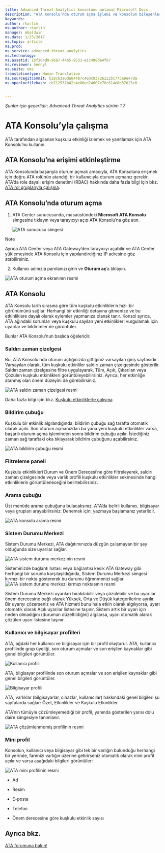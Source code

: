 ```yaml
---
title: Advanced Threat Analytics konsolunu anlama| Microsoft Docs
description: "ATA Konsolu’nda oturum açma işlemi ve konsolun bileşenleri açıklanır"
keywords: 
author: rkarlin
ms.author: rkarlin
manager: mbaldwin
ms.date: 1/23/2017
ms.topic: article
ms.prod: 
ms.service: advanced-threat-analytics
ms.technology: 
ms.assetid: 1bf264d9-9697-44b5-9533-e1c498da4f07
ms.reviewer: bennyl
ms.suite: ems
translationtype: Human Translation
ms.sourcegitcommit: b28cb3a0da844b7c460c03726222bc775a9e47da
ms.openlocfilehash: cb712537b42c4e86ed24607e70c614e8d37025c0


---
```


*Şunlar için geçerlidir: Advanced Threat Analytics sürüm 1.7*



# <a name="working-with-the-ata-console"></a>ATA Konsolu’yla çalışma

ATA tarafından algılanan kuşkulu etkinliği izlemek ve yanıtlamak için ATA Konsolu’nu kullanın.

## <a name="enabling-access-to-the-ata-console"></a>ATA Konsolu’na erişimi etkinleştirme
ATA Konsolunda başarıyla oturum açmak amacıyla, ATA Konsoluna erişmek için doğru ATA rolünün atandığı bir kullanıcıyla oturum açmanız gerekir. ATA’da role dayalı erişim denetimi (RBAC) hakkında daha fazla bilgi için bkz. [ATA rol gruplarıyla çalışma](ata-role-groups.md).

## <a name="logging-into-the-ata-console"></a>ATA Konsolu’nda oturum açma

1. ATA Center sunucusunda, masaüstündeki **Microsoft ATA Konsolu** simgesine tıklayın veya tarayıcıyı açıp ATA Konsolu’na göz atın.

    ![ATA sunucusu simgesi](media/ata-server-icon.png)

>[!NOTE]
> Ayrıca ATA Center veya ATA Gateway’den tarayıcıyı açabilir ve ATA Center yüklemesinde ATA Konsolu için yapılandırdığınız IP adresine göz atabilirsiniz.    

2.  Kullanıcı adınızla parolanızı girin ve **Oturum aç**’a tıklayın.

![ATA oturum açma ekranının resmi](media/ATA-log-in-screen.png)


## <a name="the-ata-console"></a>ATA Konsolu

ATA Konsolu tarih sırasına göre tüm kuşkulu etkinliklerin hızlı bir görünümünü sağlar. Herhangi bir etkinliği detayına gitmenize ve bu etkinliklere dayalı olarak eylemler yapmanıza olanak tanır. Konsol ayrıca, ATA ağındaki sorunları veya kuşkulu sayılan yeni etkinlikleri vurgulamak için uyarılar ve bildirimler de görüntüler.

Bunlar ATA Konsolu’nun başlıca öğeleridir.


### <a name="attack-time-line"></a>Saldırı zaman çizelgesi

Bu, ATA Konsolu’nda oturum açtığınızda gittiğiniz varsayılan giriş sayfasıdır. Varsayılan olarak, tüm kuşkulu etkinliler saldırı zaman çizelgesinde gösterilir. Saldırı zaman çizelgesine filtre uygulayarak, Tüm, Açık, Çıkarılan veya Çözülen kuşkulu etkinlikleri görüntüleyebilirsiniz. Ayrıca, her etkinliğe atanmış olan önem düzeyini de görebilirsiniz.

![ATA saldırı zaman çizelgesi resmi](media/attack-timeline-1.7.png)

Daha fazla bilgi için bkz. [Kuşkulu etkinliklerle çalışma](/advanced-threat-analytics/deploy-use/working-with-suspicious-activities)

### <a name="notification-bar"></a>Bildirim çubuğu

Kuşkulu bir etkinlik algılandığında, bildirim çubuğu sağ tarafta otomatik olarak açılır. Son oturum açmanızdan bu yana yeni kuşkulu etkinlikler varsa, başarılı oturum açma işleminden sonra bildirim çubuğu açılır. İstediğiniz zaman sağ taraftaki oka tıklayarak bildirim çubuğunu açabilirsiniz.

![ATA bildirim çubuğu resmi](media/notification-bar-1.7.png)

### <a name="filtering-panel"></a>Filtreleme paneli

Kuşkulu etkinlikleri Durum ve Önem Derecesi’ne göre filtreleyerek, saldırı zaman çizelgesinde veya varlık profili kuşkulu etkinlikler sekmesinde hangi etkinliklerin görüntüleneceğini belirtebilirsiniz.

### <a name="search-bar"></a>Arama çubuğu

Üst menüde arama çubuğunu bulacaksınız. ATA’da belirli kullanıcı, bilgisayar veya grupları arayabilirsiniz. Denemek için, yazmaya başlamanız yeterlidir.

![ATA konsolu arama resmi](media/ATA-console-search.png)

### <a name="health-center"></a>Sistem Durumu Merkezi

Sistem Durumu Merkezi, ATA dağıtımınızda düzgün çalışmayan bir şey olduğunda size uyarılar sağlar.

![ATA sistem durumu merkezinin resmi](media/ATA-Health-Issue.jpg)

Sisteminizde bağlantı hatası veya bağlantısı kesik ATA Gateway gibi herhangi bir sorunla karşılaşıldığında, Sistem Durumu Merkezi simgesi kırmızı bir nokta göstererek bu durumu öğrenmenizi sağlar. ![ATA sistem durumu merkezi kırmızı noktasının resmi](media/ATA-Health-Center-Alert-red-dot.png)

Sistem Durumu Merkezi uyarıları bırakılabilir veya çözülebilir ve bu uyarılar önem derecesine bağlı olarak Yüksek, Orta ve Düşük kategorilerine ayrılır. Bir uyarıyı çözerseniz ve ATA hizmeti bunu hala etkin olarak algılıyorsa, uyarı otomatik olarak Açık uyarılar listesine taşınır. Sistem artık bir uyarı için neden olmadığını (durumun düzeltildiğini) algılarsa, uyarı otomatik olarak çözülen uyarı listesine taşınır.

### <a name="user-and-computer-profiles"></a>Kullanıcı ve bilgisayar profilleri

ATA, ağdaki her kullanıcı ve bilgisayar için bir profil oluşturur. ATA, kullanıcı profilinde grup üyeliği, son oturum açmalar ve son erişilen kaynaklar gibi genel bilgileri görüntüler.

![Kullanıcı profili](media/user-profile.png)

ATA, bilgisayar profilinde son oturum açmalar ve son erişilen kaynaklar gibi genel bilgileri görüntüler.

![Bilgisayar profili](media/computer-profile.png)

ATA, varlıklar (bilgisayarlar, cihazlar, kullanıcılar) hakkındaki genel bilgileri şu sayfalarda sağlar: Özet, Etkinlikler ve Kuşkulu Etkinlikler.

ATA’nın tümüyle çözümleyemediği bir profil, yanında gösterilen yarısı dolu daire simgesiyle tanımlanır.


![ATA çözümlenmemiş profilinin resmi](media/ATA-Unresolved-Profile.jpg)

### <a name="mini-profile"></a>Mini profil

Konsolun, kullanıcı veya bilgisayar gibi tek bir varlığın bulunduğu herhangi bir yerinde, farenizi varlığın üzerine getirirseniz otomatik olarak mini profil açılır ve varsa aşağıdaki bilgileri görüntüler:

![ATA mini profilinin resmi](media/ATA-mini-profile.jpg)

-   Ad

-   Resim

-   E-posta

-   Telefon

-   Önem derecesine göre kuşkulu etkinlik sayısı



## <a name="see-also"></a>Ayrıca bkz.
[ATA forumuna bakın!](https://social.technet.microsoft.com/Forums/security/home?forum=mata)



<!--HONumber=Feb17_HO1-->


